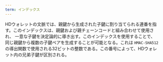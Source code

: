 ```yaml
---
term: インデックス
---
```

HDウォレットの文脈では、親鍵から生成された子鍵に割り当てられる連番を指す。このインデックスは、親鍵および親チェーンコードと組み合わせて使用され、 一意な子鍵を決定論的に導き出す。このインデックスを使用することで、 同じ親鍵から複数の子鍵ペアを生成することが可能となる。これは `HMAC-SHA512` の導出関数で使用される32ビットの整数である。この番号によって、HDウォレット内の兄弟子鍵が区別される。